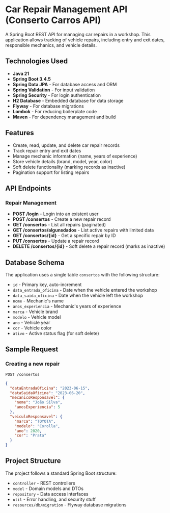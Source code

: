 # Car Repair Management API (Conserto Carros API)

A Spring Boot REST API for managing car repairs in a workshop. This application allows tracking of vehicle repairs, including entry and exit dates, responsible mechanics, and vehicle details.

## Technologies Used

- **Java 21**
- **Spring Boot 3.4.5**
- **Spring Data JPA** - For database access and ORM
- **Spring Validation** - For input validation
- **Spring Security** - For login authentication
- **H2 Database** - Embedded database for data storage
- **Flyway** - For database migrations
- **Lombok** - For reducing boilerplate code
- **Maven** - For dependency management and build

## Features

- Create, read, update, and delete car repair records
- Track repair entry and exit dates
- Manage mechanic information (name, years of experience)
- Store vehicle details (brand, model, year, color)
- Soft delete functionality (marking records as inactive)
- Pagination support for listing repairs

## API Endpoints

### Repair Management

- **POST /login** - Login into an existent user
- **POST /consertos** - Create a new repair record
- **GET /consertos** - List all repairs (paginated)
- **GET /consertos/algunsdados** - List active repairs with limited data
- **GET /consertos/{id}** - Get a specific repair by ID
- **PUT /consertos** - Update a repair record
- **DELETE /consertos/{id}** - Soft delete a repair record (marks as inactive)

## Database Schema

The application uses a single table `consertos` with the following structure:

- `id` - Primary key, auto-increment
- `data_entrada_oficina` - Date when the vehicle entered the workshop
- `data_saida_oficina` - Date when the vehicle left the workshop
- `nome` - Mechanic's name
- `anos_experiencia` - Mechanic's years of experience
- `marca` - Vehicle brand
- `modelo` - Vehicle model
- `ano` - Vehicle year
- `cor` - Vehicle color
- `ativo` - Active status flag (for soft delete)

## Sample Request

### Creating a new repair

```
POST /consertos
```

```json
{
  "dataEntradaOficina": "2023-06-15",
  "dataSaidaOficina": "2023-06-20",
  "mecanicoResponsavel": {
    "nome": "João Silva",
    "anosExperiencia": 5
  },
  "veiculoResponsavel": {
    "marca": "TOYOTA",
    "modelo": "Corolla",
    "ano": 2020,
    "cor": "Prata"
  }
}
```

## Project Structure

The project follows a standard Spring Boot structure:

- `controller` - REST controllers
- `model` - Domain models and DTOs
- `repository` - Data access interfaces
- `util` - Error handling, and security stuff
- `resources/db/migration` - Flyway database migrations
